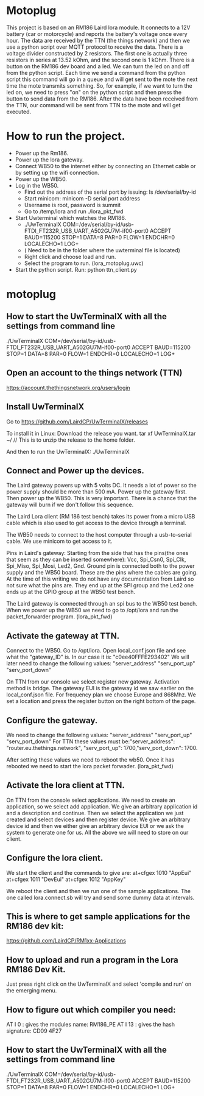 # Motoplug

This project is based on an RM186 Laird lora module.
It connects to a 12V battery (car or motorcycle) and reports the battery's
voltage once every hour. The data are received by the TTN (the things network)
and then we use a python script over MQTT protocol to receive the data.
There is a voltage divider constructed by 2 resistors. The first one is actually
three resistors in series at 13.52 kOhm, and the second one is 1 kOhm.
There is a button on the RM186 dev board and a led. We can turn the led on and off
from the python script.
Each time we send a command from the python script this command will go in a queue
and will get sent to the mote the next time the mote transmits something.
So, for example, if we want to turn the led on, we need to press "on" on the python
script and then press the button to send data from the RM186. After the data have
been received from the TTN, our command will be sent from TTN to the mote and will get
executed.

# How to run the project.
* Power up the Rm186.
* Power up the lora gateway.
* Connect WB50 to the internet either by connecting an Ethernet cable or by setting up the wifi connection.
* Power up the WB50.
* Log in the WB50.
   * Find out the address of the serial port by issuing: ls /dev/serial/by-id
   * Start minicom: minicom -D  serial port address
   * Username is root, password is summit
   * Go to /temp/lora and run ./lora_pkt_fwd
* Start Uwterminal which watches the RM186.
   * ./UwTerminalX COM=/dev/serial/by-id/usb-FTDI_FT232R_USB_UART_A502GU7M-if00-port0 ACCEPT BAUD=115200 STOP=1 DATA=8 PAR=0 FLOW=1 ENDCHR=0 LOCALECHO=1 LOG+
   * ( Need to be in the folder where the uwterminal file is located)
   * Right click and choose load and run.
   * Select the program to run. (lora_motoplug.uwc)
* Start the python script. Run: python ttn_client.py 



# motoplug

## How to start the UwTerminalX with all the settings from command line

./UwTerminalX COM=/dev/serial/by-id/usb-FTDI_FT232R_USB_UART_A502GU7M-if00-port0 ACCEPT BAUD=115200 STOP=1 DATA=8 PAR=0 FLOW=1 ENDCHR=0 LOCALECHO=1 LOG+



## Open an account to the things network (TTN)
https://account.thethingsnetwork.org/users/login

## Install UwTerminalX
Go to https://github.com/LairdCP/UwTerminalX/releases

To install it in Linux:
Download the release you want.
tar xf UwTerminalX.tar ~/    // This is to unzip the release to the home folder.

And then to run the UwTerminalX:
./UwTerminalX

## Connect and Power up the devices.
The Laird gateway powers up with 5 volts DC. It needs a lot of power so the power
supply should be more than 500 mA.
Power up the gateway first. Then power up the WB50. This is very important.
There is a chance that the gateway will burn if we don't follow this sequence.

The Laird Lora client (RM 186 test bench) takes its power from a micro USB cable
which is also used to get access to the device through a terminal.

The WB50 needs to connect to the host computer through a usb-to-serial cable.
We use minicom to get access to it.

Pins in Laird's gateway:
Starting from the side that has the pins(the ones that seem as they can be inserted somewhere):
Vcc, Spi_Csn0, Spi_Clk, Spi_Miso, Spi_Mosi, Led2, Gnd.
Ground pin is connected both to the power supply and the WB50 board.
These are the pins where the cables are going. At the time of this writing we
do not have any documentation from Laird so not sure what the pins are.
They end up at the SPI group and the Led2 one ends up at the GPIO group at the WB50 test bench.

The Laird gateway is connected through an spi bus to the WB50 test bench.
When we power up the WB50 we need to go to /opt/lora and run the packet_forwarder program.
(lora_pkt_fwd)

## Activate the gateway at TTN.
Connect to the WB50. Go to /opt/lora. Open local_conf.json file and see what the
"gateway_ID" is. In our case it is: "c0ee40FFFE293402"
We will later need to change the following values: "server_address"
                                                     "serv_port_up"
                                                     "serv_port_down"

On TTN from our console we select register new gateway.
Activation method is bridge.
The gateway EUI is the gateway id we saw earlier on the local_conf.json file.
For frequency plan we choose Europe and 868Mhz.
We set a location and press the register button on the right bottom of the page.

## Configure the gateway.
We need to change the following values:             "server_address"
                                                     "serv_port_up"
                                                     "serv_port_down"
For TTN these values must be:"server_address": "router.eu.thethings.network",
"serv_port_up": 1700,"serv_port_down": 1700.

After setting these values we need to reboot the wb50.
Once it has rebooted we need to start the lora packet forwader. (lora_pkt_fwd)


## Activate the lora client at TTN.
On TTN from the console select applications.
We need to create an application, so we select add application.
We give an arbitrary application id and a description and continue.
Then we select the application we just created and select devices and then register device.
We give an arbitrary device id and then we either give an arbitrary device EUI or
we ask the system to generate one for us.
All the above we will need to store on our client.


## Configure the lora client.
We start the client and the commands to give are: 
at+cfgex 1010 "AppEui"
at+cfgex 1011 "DevEui"
at+cfgex 1012 "AppKey"

We reboot the client and then we run one of the sample applications.
The one called lora.connect.sb will try and send some dummy data at intervals.

## This is where to get sample applications for the RM186 dev kit:
https://github.com/LairdCP/RM1xx-Applications


## How to upload and run a program in the Lora RM186 Dev Kit.
Just press right click on the UwTerminalX and select 'compile and run' on the
emerging menu.


## How to figure out which compiler you need:
AT I 0 : gives the modules name: RM186_PE
AT I 13 : gives the hash signature: CD09 4F27


## How to start the UwTerminalX with all the settings from command line

./UwTerminalX COM=/dev/serial/by-id/usb-FTDI_FT232R_USB_UART_A502GU7M-if00-port0 ACCEPT BAUD=115200 STOP=1 DATA=8 PAR=0 FLOW=1 ENDCHR=0 LOCALECHO=1 LOG+

